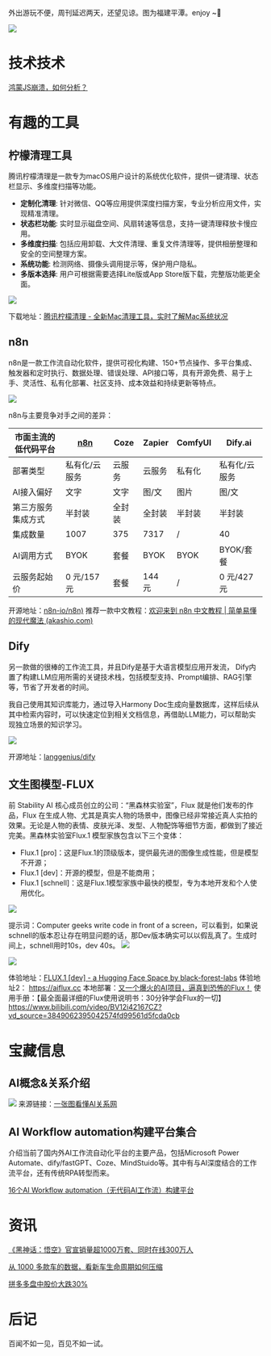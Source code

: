外出游玩不便，周刊延迟两天，还望见谅。图为福建平潭。enjoy ~🙂

![](https://i.imgur.com/NQzujl7.jpeg)

# 技术技术

[鸿蒙JS崩溃，如何分析？](https://mp.weixin.qq.com/s/fbrynQBeqOXHzUYuqAVrnQ)
# 有趣的工具

## 柠檬清理工具

腾讯柠檬清理是一款专为macOS用户设计的系统优化软件，提供一键清理、状态栏显示、多维度扫描等功能。
- **定制化清理**: 针对微信、QQ等应用提供深度扫描方案，专业分析应用文件，实现精准清理。
- **状态栏功能**: 实时显示磁盘空间、风扇转速等信息，支持一键清理释放卡慢应用。
- **多维度扫描**: 包括应用卸载、大文件清理、重复文件清理等，提供相册整理和安全的空间整理方案。
- **系统功能**: 检测网络、摄像头调用提示等，保护用户隐私。
- **多版本选择**: 用户可根据需要选择Lite版或App Store版下载，完整版功能更全面。

![](https://i.imgur.com/VjqTh16.png)

下载地址：[腾讯柠檬清理 - 全新Mac清理工具，实时了解Mac系统状况 ](https://lemon.qq.com/)

## n8n

n8n是一款工作流自动化软件，提供可视化构建、150+节点操作、多平台集成、触发器和定时执行、数据处理、错误处理、API接口等，具有开源免费、易于上手、灵活性、私有化部署、社区支持、成本效益和持续更新等特点。

![](https://i.imgur.com/0qpNiBT.png)

n8n与主要竞争对手之间的差异：

| **市面主流的低代码平台** | **[n8n](https://n8n.partnerlinks.io/5ke1e3gdv6jj)** | **Coze** | **Zapier** | **ComfyUI** | **Dify.ai** |
| -------------- | --------------------------------------------------- | -------- | ---------- | ----------- | ----------- |
| 部署类型           | 私有化/云服务                                             | 云服务      | 云服务        | 私有化         | 私有化/云服务     |
| AI接入偏好         | 文字                                                  | 文字       | 图/文        | 图片          | 图/文         |
| 第三方服务集成方式      | 半封装                                                 | 全封装      | 全封装        | 半封装         | 半封装         |
| 集成数量           | 1007                                                | 375      | 7317       | /           | 40          |
| AI调用方式         | BYOK                                                | 套餐       | BYOK       | BYOK        | BYOK/套餐     |
| 云服务起始价         | 0 元/157 元                                           | 套餐       | 144 元      | /           | 0 元/427 元   |
开源地址：[n8n-io/n8n)](https://github.com/n8n-io/n8n)
推荐一款中文教程：[欢迎来到 n8n 中文教程 | 简单易懂的现代魔法 (akashio.com)](https://n8n.akashio.com/welcome)
## Dify

另一款做的很棒的工作流工具，并且Dify是基于大语言模型应用开发流， Dify内置了构建LLM应用所需的关键技术栈，包括模型支持、Prompt编排、RAG引擎等，节省了开发者的时间。

我自己使用其知识库能力，通过导入Harmony Doc生成向量数据库，这样后续从其中检索内容时，可以快速定位到相关文档信息，再借助LLM能力，可以帮助实现独立场景的知识学习。

![](https://i.imgur.com/WL37Uqb.png)

开源地址：[langgenius/dify](https://github.com/langgenius/dify)

## 文生图模型-FLUX

前 Stability AI 核心成员创立的公司：“黑森林实验室”，Flux 就是他们发布的作品，Flux 在生成人物、尤其是真实人物的场景中，图像已经非常接近真人实拍的效果。无论是人物的表情、皮肤光泽、发型、人物配饰等细节方面，都做到了接近完美。黑森林实验室Flux.1 模型家族包含以下三个变体：
- Flux.1 [pro]：这是Flux.1的顶级版本，提供最先进的图像生成性能，但是模型不开源；
- Flux.1 [dev]：开源的模型，但是不能商用；
- Flux.1 [schnell]：这是Flux.1模型家族中最快的模型，专为本地开发和个人使用优化。

![](https://i.imgur.com/kGguHM4.png)

提示词：Computer geeks write code in front of a screen，可以看到，如果说schnell的版本忍让存在明显问题的话，那Dev版本确实可以以假乱真了。生成时间上，schnell用时10s，dev 40s。
![](https://i.imgur.com/2sdjv5V.png)

![](https://i.imgur.com/sVDpTxt.png)

体验地址：[FLUX.1 [dev] - a Hugging Face Space by black-forest-labs](https://huggingface.co/spaces/black-forest-labs/FLUX.1-dev)
体验地址2： https://aiflux.cc
本地部署：[又一个爆火的AI项目，逼真到恐怖的Flux！](https://mp.weixin.qq.com/s/T8Wew9zvUtIhKXSEfgkP4Q)
使用手册：【最全面最详细的Flux使用说明书：30分钟学会Flux的一切】https://www.bilibili.com/video/BV12i42167CZ?vd_source=3849062395042574fd99561d5fcda0cb
# 宝藏信息

## AI概念&关系介绍

![](https://i.imgur.com/TXFMZJw.jpeg)
来源链接：[一张图看懂AI关系网 ](https://m.okjike.com/originalPosts/66bc888b5a349a06eda0568e?s=eyJ1IjoiNTc3N2ExMjg5MDVlODUxMjAwMzhiNTIxIiwiZCI6MX0%3D)

## AI Workflow automation构建平台集合
介绍当前了国内外AI工作流自动化平台的主要产品，包括Microsoft Power Automate、dify/fastGPT、Coze、MindStuido等。其中有与AI深度结合的工作流平台，还有传统RPA转型而来。

[16个AI Workflow automation（无代码AI工作流）构建平台](https://www.53ai.com/news/qianyanjishu/2076.html)

# 资讯

[《黑神话：悟空》官宣销量超1000万套、同时在线300万人](http://www.gamelook.com.cn/2024/08/552352)

[从 1000 多款车的数据，看新车生命周期如何压缩 ](https://mp.weixin.qq.com/s/p1r6ane7XgFe0z10uZ4nLQ)

[拼多多盘中股价大跌30%](https://wallstreetcn.com/articles/3725820)

# 后记
百闻不如一见，百见不如一试。

